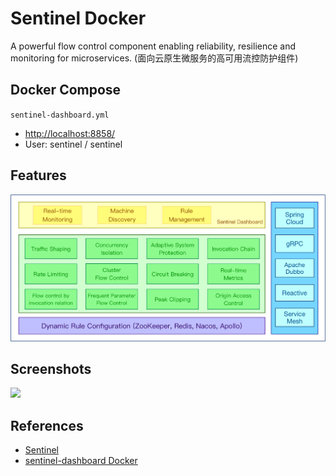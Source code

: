 # Sentinel Docker

A powerful flow control component enabling reliability, resilience and monitoring for microservices. (面向云原生微服务的高可用流控防护组件)

## Docker Compose
`sentinel-dashboard.yml`

- [http://localhost:8858/](http://localhost:8858/)
- User: sentinel / sentinel

## Features
![](https://github.com/alibaba/Sentinel/raw/master/doc/image/sentinel-features-overview-en.png)

## Screenshots
![](https://user-images.githubusercontent.com/9434884/55449295-84866d80-55fd-11e9-94e5-d3441f4a2b63.png)

## References
- [Sentinel](https://github.com/alibaba/Sentinel)
- [sentinel-dashboard Docker](https://hub.docker.com/r/bladex/sentinel-dashboard)